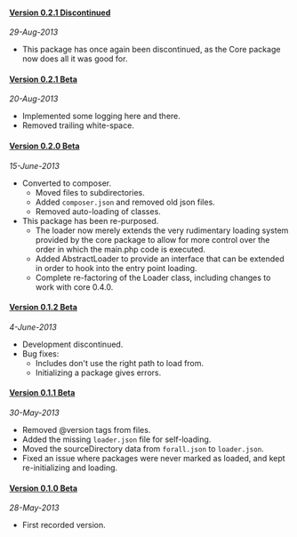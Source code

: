 #### [Version 0.2.1 Discontinued](https://github.com/ForallFramework/loader.package/tree/0.2.1-dc)
_29-Aug-2013_

* This package has once again been discontinued, as the Core package now does all it was good for.

#### [Version 0.2.1 Beta](https://github.com/ForallFramework/loader.package/tree/0.2.1-beta)
_20-Aug-2013_

* Implemented some logging here and there.
* Removed trailing white-space.

#### [Version 0.2.0 Beta](https://github.com/ForallFramework/loader.package/tree/0.2.0-beta)
_15-June-2013_

* Converted to composer.
  - Moved files to subdirectories.
  - Added `composer.json` and removed old json files.
  - Removed auto-loading of classes.
* This package has been re-purposed.
  - The loader now merely extends the very rudimentary loading system provided by the core
    package to allow for more control over the order in which the main.php code is executed.
  - Added AbstractLoader to provide an interface that can be extended in order to hook
    into the entry point loading.
  - Complete re-factoring of the Loader class, including changes to work with core 0.4.0.

#### [Version 0.1.2 Beta](https://github.com/ForallFramework/loader.package/tree/0.1.2-beta)
_4-June-2013_

* Development discontinued.
* Bug fixes:
  - Includes don't use the right path to load from.
  - Initializing a package gives errors.

#### [Version 0.1.1 Beta](https://github.com/ForallFramework/loader.package/tree/0.1.1-beta)
_30-May-2013_

* Removed @version tags from files.
* Added the missing `loader.json` file for self-loading.
* Moved the sourceDirectory data from `forall.json` to `loader.json`.
* Fixed an issue where packages were never marked as loaded, and kept re-initializing and loading.

#### [Version 0.1.0 Beta](https://github.com/ForallFramework/loader.package/tree/0.1.0-beta)
_28-May-2013_

* First recorded version.
